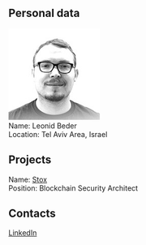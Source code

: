 ## Personal data
![Leonid Beder photo](../people/photo/leonid_beder.jpg)  
Name: Leonid Beder  
Location: Tel Aviv Area, Israel  
## Projects 
Name: [Stox](../projects/stox.md)  
Position: Blockchain Security Architect  
## Contacts
[LinkedIn](https://www.linkedin.com/in/leonidb/)  
